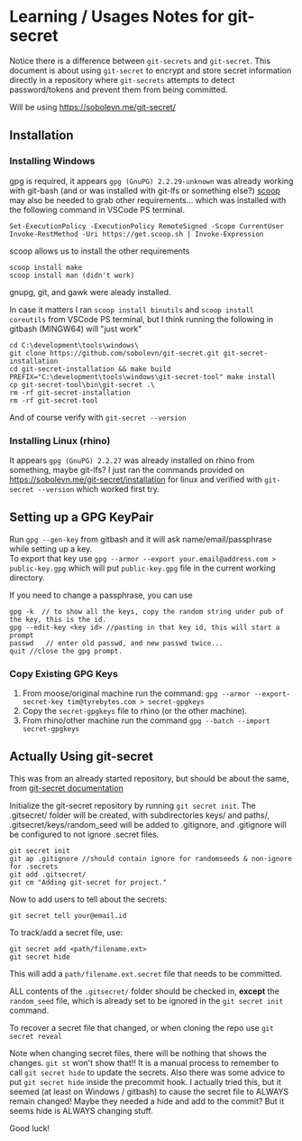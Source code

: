 # Learning / Usages Notes for git-secret

Notice there is a difference between `git-secrets` and `git-secret`. This document is about using `git-secret` to encrypt and store secret information directly in a repository where `git-secrets` attempts to detect password/tokens and prevent them from being committed.

Will be using https://sobolevn.me/git-secret/ 

## Installation

### Installing Windows

gpg is required, it appears `gpg (GnuPG) 2.2.29-unknown` was already working with git-bash (and or was installed with git-lfs or something else?)
[scoop](https://scoop.sh/) may also be needed to grab other requirements...  which was installed with the following command in VSCode PS terminal.
```
Set-ExecutionPolicy -ExecutionPolicy RemoteSigned -Scope CurrentUser
Invoke-RestMethod -Uri https://get.scoop.sh | Invoke-Expression
```

scoop allows us to install the other requirements
```
scoop install make
scoop install man (didn't work)
```

gnupg, git, and gawk were aleady installed.

In case it matters I ran `scoop install binutils` and `scoop install coreutils` from VSCode PS terminal, but I think running the following in gitbash (MINGW64) will "just work"

```
cd C:\development\tools\windows\
git clone https://github.com/sobolevn/git-secret.git git-secret-installation
cd git-secret-installation && make build
PREFIX="C:\development\tools\windows\git-secret-tool" make install
cp git-secret-tool\bin\git-secret .\
rm -rf git-secret-installation
rm -rf git-secret-tool
```

And of course verify with `git-secret --version`

### Installing Linux (rhino)

It appears `gpg (GnuPG) 2.2.27` was already installed on rhino from something, maybe git-lfs?
I just ran the commands provided on https://sobolevn.me/git-secret/installation for linux and verified with `git-secret --version` which worked first try.


## Setting up a GPG KeyPair

Run `gpg --gen-key` from gitbash and it will ask name/email/passphrase while setting up a key.  
To export that key use `gpg --armor --export your.email@address.com > public-key.gpg` which will put `public-key.gpg` file in the current working directory.

If you need to change a passphrase, you can use

```
gpg -k  // to show all the keys, copy the random string under pub of the key, this is the id.
gpg --edit-key <key id> //pasting in that key id, this will start a prompt
passwd   // enter old passwd, and new passwd twice...
quit //close the gpg prompt.
```

### Copy Existing GPG Keys

1. From moose/original machine run the command: `gpg --armor --export-secret-key tim@tyrebytes.com > secret-gpgkeys`
2. Copy the `secret-gpgkeys` file to rhino (or the other machine).
3. From rhino/other machine run the command `gpg --batch --import secret-gpgkeys`

## Actually Using git-secret

This was from an already started repository, but should be about the same, from [git-secret documentation](https://sobolevn.me/git-secret/)

Initialize the git-secret repository by running `git secret init`. The .gitsecret/ folder will be created, with subdirectories keys/ and paths/, .gitsecret/keys/random_seed will be added to .gitignore, and .gitignore will be configured to not ignore .secret files.

```
git secret init
git ap .gitignore //should contain ignore for randomseeds & non-ignore for .secrets
git add .gitsecret/
git cm "Adding git-secret for project."
```

Now to add users to tell about the secrets:

```
git secret tell your@email.id
```

To track/add a secret file, use:

```
git secret add <path/filename.ext>
git secret hide
```

This will add a `path/filename.ext.secret` file that needs to be committed.

ALL contents of the `.gitsecret/` folder should be checked in, **except** the `random_seed` file, which is already set to be ignored in the `git secret init` command.

To recover a secret file that changed, or when cloning the repo use `git secret reveal`

Note when changing secret files, there will be nothing that shows the changes. `git st` won't show that!! It is a manual process to remember to call `git secret hide` to update the secrets. Also there was some advice to put `git secret hide` inside the precommit hook. I actually tried this, but it seemed (at least on Windows / gitbash) to cause the secret file to ALWAYS remain changed! Maybe they needed a hide and add to the commit? But it seems hide is ALWAYS changing stuff.

Good luck!

